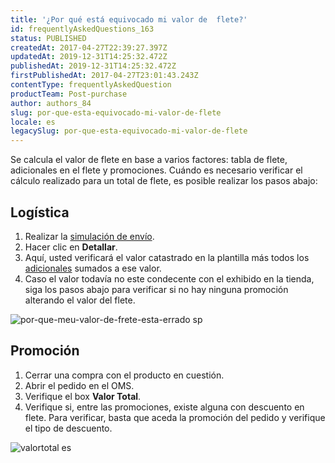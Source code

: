 ```yaml
---
title: '¿Por qué está equivocado mi valor de  flete?'
id: frequentlyAskedQuestions_163
status: PUBLISHED
createdAt: 2017-04-27T22:39:27.397Z
updatedAt: 2019-12-31T14:25:32.472Z
publishedAt: 2019-12-31T14:25:32.472Z
firstPublishedAt: 2017-04-27T23:01:43.243Z
contentType: frequentlyAskedQuestion
productTeam: Post-purchase
author: authors_84
slug: por-que-esta-equivocado-mi-valor-de-flete
locale: es
legacySlug: por-que-esta-equivocado-mi-valor-de-flete
---
```


Se calcula el valor de flete en base a varios factores: tabla de flete, adicionales en el flete y promociones. Cuándo es necesario verificar el cálculo realizado para un total de flete, es posible realizar los pasos abajo:

## Logística

1. Realizar la [simulación de envío](/es/tutorial/simulacion-de-flete/).
2. Hacer clic en __Detallar__.
3. Aquí, usted verificará el valor catastrado en la plantilla más todos los [adicionales](/es/tutorial/como-se-maneja-el-adicional-de-carga) sumados a ese valor.
4. Caso el valor todavía no este condecente con el exhibido en la tienda, siga los pasos abajo para verificar si no hay ninguna promoción alterando el valor del flete.

![por-que-meu-valor-de-frete-esta-errado sp](//images.ctfassets.net/alneenqid6w5/6Olcu5Bw88Q0Q644gQ06qQ/803b38526bb74d1fcafa2400355b8f1e/por-que-meu-valor-de-frete-esta-errado_sp.jpg)

## Promoción

1. Cerrar una compra con el producto en cuestión.
2. Abrir el pedido en el OMS.
3. Verifique el box __Valor Total__.
4. Verifique si, entre las promociones, existe alguna con descuento en flete. Para verificar, basta que aceda la promoción del pedido y verifique el tipo de descuento.

![valortotal es](//images.ctfassets.net/alneenqid6w5/4vNJocmHWEqoqWGQgyU6Ck/d0a87594351705001565612159df9312/valortotal_es.jpg)

